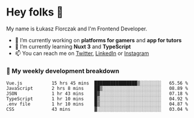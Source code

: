 # Hey folks 👋

My name is Łukasz Florczak and I'm Frontend Developer. 

- 🔭 I’m currently working on **platforms for gamers** and **app for tutors**
- 🌱 I’m currently learning **Nuxt 3** and **TypeScript**
- 📫 You can reach me on [Twitter](https://twitter.com/lukaszflorczak), [LinkedIn](https://pl.linkedin.com/in/lukasz-florczak) or [Instagram](https://instagram.com/lukaszflorczak)


### 🧮 My weekly development breakdown

<!--START_SECTION:waka-->

```text
Vue.js           15 hrs 45 mins  ████████████████▒░░░░░░░░   65.56 %
JavaScript       2 hrs 8 mins    ██▒░░░░░░░░░░░░░░░░░░░░░░   08.89 %
JSON             1 hr 43 mins    █▓░░░░░░░░░░░░░░░░░░░░░░░   07.18 %
TypeScript       1 hr 10 mins    █▒░░░░░░░░░░░░░░░░░░░░░░░   04.92 %
.env file        1 hr 10 mins    █▒░░░░░░░░░░░░░░░░░░░░░░░   04.87 %
CSS              43 mins         ▓░░░░░░░░░░░░░░░░░░░░░░░░   03.04 %
```

<!--END_SECTION:waka-->

<!--
**lukaszflorczak/lukaszflorczak** is a ✨ _special_ ✨ repository because its `README.md` (this file) appears on your GitHub profile.

Here are some ideas to get you started:

- 🔭 I’m currently working on ...
- 🌱 I’m currently learning ...
- 👯 I’m looking to collaborate on ...
- 🤔 I’m looking for help with ...
- 💬 Ask me about ...
- 📫 How to reach me: ...
- 😄 Pronouns: ...
- ⚡ Fun fact: ...
-->
